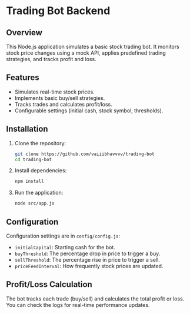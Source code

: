 # Trading Bot Backend

## Overview

This Node.js application simulates a basic stock trading bot. It monitors stock price changes using a mock API, applies predefined trading strategies, and tracks profit and loss.

## Features

- Simulates real-time stock prices.
- Implements basic buy/sell strategies.
- Tracks trades and calculates profit/loss.
- Configurable settings (initial cash, stock symbol, thresholds).

## Installation

1. Clone the repository:
    ```bash
    git clone https://github.com/vaiiibhavvvv/trading-bot
    cd trading-bot
    ```

2. Install dependencies:
    ```bash
    npm install
    ```

3. Run the application:
    ```bash
    node src/app.js
    ```

## Configuration

Configuration settings are in `config/config.js`:
- `initialCapital`: Starting cash for the bot.
- `buyThreshold`: The percentage drop in price to trigger a buy.
- `sellThreshold`: The percentage rise in price to trigger a sell.
- `priceFeedInterval`: How frequently stock prices are updated.

## Profit/Loss Calculation

The bot tracks each trade (buy/sell) and calculates the total profit or loss. You can check the logs for real-time performance updates.
